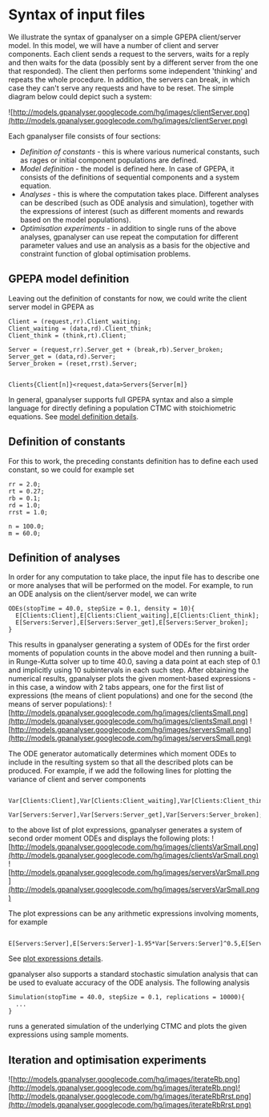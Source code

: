 # Syntax of input files #

We illustrate the syntax of gpanalyser on a simple GPEPA client/server model. In this model, we will have a number of client and server components. Each client sends a request to the servers, waits for a reply and then waits for the data (possibly sent by a different server from the one that responded). The client then performs some independent 'thinking' and repeats the whole procedure. In addition, the servers can break, in which case they can't serve any requests and have to be reset. The simple diagram below could depict such a system:

![http://models.gpanalyser.googlecode.com/hg/images/clientServer.png](http://models.gpanalyser.googlecode.com/hg/images/clientServer.png)

Each gpanalyser file consists of four sections:

  * _Definition of constants_ - this is where various numerical constants, such as rages or initial component populations are defined.
  * _Model definition_ - the model is defined here. In case of GPEPA, it consists of the definitions of sequential components and a system equation.
  * _Analyses_ - this is where the computation takes place. Different analyses can be described (such as ODE analysis and simulation), together with the expressions of interest (such as different moments and rewards based on the model populations).
  * _Optimisation experiments_ - in addition to single runs of the above analyses, gpanalyser can use repeat the computation for different parameter values and use an analysis as a basis for the objective and constraint function of global optimisation problems.

## GPEPA model definition ##

Leaving out the definition of constants for now, we could write the client server model in GPEPA as
```
Client = (request,rr).Client_waiting; 
Client_waiting = (data,rd).Client_think; 
Client_think = (think,rt).Client; 

Server = (request,rr).Server_get + (break,rb).Server_broken; 
Server_get = (data,rd).Server; 
Server_broken = (reset,rrst).Server; 


Clients{Client[n]}<request,data>Servers{Server[m]}
```

In general, gpanalyser supports full GPEPA syntax and also a simple language for directly defining a population CTMC with stoichiometric equations. See [model definition details](ModelDetails.md).

## Definition of constants ##
For this to work, the preceding constants definition has to define each used constant, so we could for example set
```
rr = 2.0; 
rt = 0.27;
rb = 0.1; 
rd = 1.0; 
rrst = 1.0; 

n = 100.0; 
m = 60.0; 
```

## Definition of analyses ##

In order for any computation to take place, the input file has to describe one or more analyses that will be performed on the model. For example, to run an ODE analysis on the client/server model, we can write
```
ODEs(stopTime = 40.0, stepSize = 0.1, density = 10){
  E[Clients:Client],E[Clients:Client_waiting],E[Clients:Client_think];
  E[Servers:Server],E[Servers:Server_get],E[Servers:Server_broken]; 
}
```

This results in gpanalyser generating a system of ODEs for the first order moments of population counts in the above model and then running a built-in Runge-Kutta solver up to time 40.0, saving a data point at each step of 0.1 and implicitly using 10 subintervals in each such step. After obtaining the numerical results, gpanalyser plots the given moment-based expressions - in this case, a window with 2 tabs appears, one for the first list of expressions (the means of client populations) and one for the second (the means of server populations):
![http://models.gpanalyser.googlecode.com/hg/images/clientsSmall.png](http://models.gpanalyser.googlecode.com/hg/images/clientsSmall.png) ![http://models.gpanalyser.googlecode.com/hg/images/serversSmall.png](http://models.gpanalyser.googlecode.com/hg/images/serversSmall.png)

The ODE generator automatically determines which moment ODEs to include in the resulting system so that all the described plots can be produced. For example, if we add the following lines for plotting the variance of client and server components
```
  Var[Clients:Client],Var[Clients:Client_waiting],Var[Clients:Client_think];
  Var[Servers:Server],Var[Servers:Server_get],Var[Servers:Server_broken];
```
to the above list of plot expressions, gpanalyser generates a system of second order moment ODEs and displays the following plots:
![http://models.gpanalyser.googlecode.com/hg/images/clientsVarSmall.png](http://models.gpanalyser.googlecode.com/hg/images/clientsVarSmall.png) ![http://models.gpanalyser.googlecode.com/hg/images/serversVarSmall.png](http://models.gpanalyser.googlecode.com/hg/images/serversVarSmall.png)

The plot expressions can be any arithmetic expressions involving moments, for example
```
  E[Servers:Server],E[Servers:Server]-1.95*Var[Servers:Server]^0.5,E[Servers:Server]+1.95*Var[Servers:Server]^0.5;
```
See [plot expressions details](PlotExpressions.md).

gpanalyser also supports a standard stochastic simulation analysis that can be used to evaluate accuracy of the ODE analysis. The following analysis
```
Simulation(stopTime = 40.0, stepSize = 0.1, replications = 10000){
  ...
}
```
runs a generated simulation of the underlying CTMC and plots the given expressions using sample moments.

## Iteration and optimisation experiments ##

![http://models.gpanalyser.googlecode.com/hg/images/iterateRb.png](http://models.gpanalyser.googlecode.com/hg/images/iterateRb.png)![http://models.gpanalyser.googlecode.com/hg/images/iterateRbRrst.png](http://models.gpanalyser.googlecode.com/hg/images/iterateRbRrst.png)